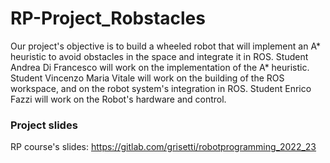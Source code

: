 # RP-Project_Robstacles
Our project's objective is to build a wheeled robot that will implement an A* heuristic to  avoid obstacles in the space and integrate it in ROS. Student Andrea Di Francesco will work on the implementation of the A* heuristic. Student Vincenzo Maria Vitale will work on the building of the ROS workspace, and on the robot system's integration in ROS. Student Enrico Fazzi will work on the Robot's hardware and control.

### Project slides
RP course's slides: https://gitlab.com/grisetti/robotprogramming_2022_23
